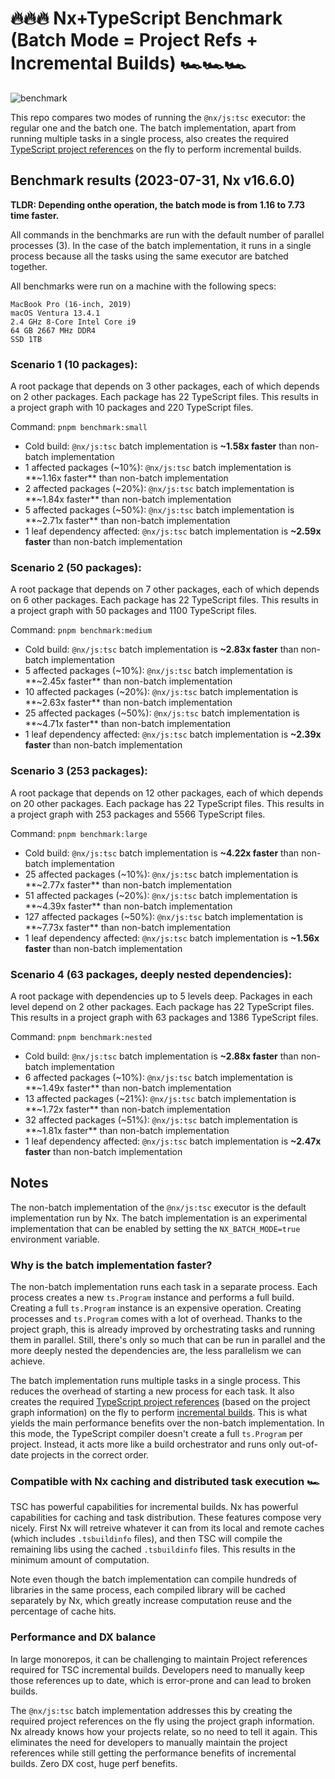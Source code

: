 # 🔥🔥🔥 Nx+TypeScript Benchmark (Batch Mode = Project Refs + Incremental Builds) 🏎️🏎️🏎️

![benchmark](./assets/ts-benchmark.gif)

This repo compares two modes of running the `@nx/js:tsc` executor: the regular one and the batch one. The batch implementation, apart from running multiple tasks in a single process, also creates the required [TypeScript project references](https://www.typescriptlang.org/docs/handbook/project-references.html) on the fly to perform incremental builds.


## Benchmark results (2023-07-31, Nx v16.6.0)

**TLDR: Depending onthe operation, the batch mode is from 1.16 to 7.73 time faster.**

All commands in the benchmarks are run with the default number of parallel processes (3). In the case of the batch implementation, it runs in a single process because all the tasks using the same executor are batched together.

All benchmarks were run on a machine with the following specs:

```
MacBook Pro (16-inch, 2019)
macOS Ventura 13.4.1
2.4 GHz 8-Core Intel Core i9
64 GB 2667 MHz DDR4
SSD 1TB
```

### Scenario 1 (10 packages):

A root package that depends on 3 other packages, each of which depends on 2 other packages. Each package has 22 TypeScript files. This results in a project graph with 10 packages and 220 TypeScript files.

Command: `pnpm benchmark:small`

- Cold build: `@nx/js:tsc` batch implementation is **~1.58x faster** than non-batch implementation
- 1 affected packages (~10%): `@nx/js:tsc` batch implementation is **~1.16x faster** than non-batch implementation
- 2 affected packages (~20%): `@nx/js:tsc` batch implementation is **~1.84x faster** than non-batch implementation
- 5 affected packages (~50%): `@nx/js:tsc` batch implementation is **~2.71x faster** than non-batch implementation
- 1 leaf dependency affected: `@nx/js:tsc` batch implementation is **~2.59x faster** than non-batch implementation

### Scenario 2 (50 packages):

A root package that depends on 7 other packages, each of which depends on 6 other packages. Each package has 22 TypeScript files. This results in a project graph with 50 packages and 1100 TypeScript files.

Command: `pnpm benchmark:medium`

- Cold build: `@nx/js:tsc` batch implementation is **~2.83x faster** than non-batch implementation
- 5 affected packages (~10%): `@nx/js:tsc` batch implementation is **~2.45x faster** than non-batch implementation
- 10 affected packages (~20%): `@nx/js:tsc` batch implementation is **~2.63x faster** than non-batch implementation
- 25 affected packages (~50%): `@nx/js:tsc` batch implementation is **~4.71x faster** than non-batch implementation
- 1 leaf dependency affected: `@nx/js:tsc` batch implementation is **~2.39x faster** than non-batch implementation

### Scenario 3 (253 packages):

A root package that depends on 12 other packages, each of which depends on 20 other packages. Each package has 22 TypeScript files. This results in a project graph with 253 packages and 5566 TypeScript files.

Command: `pnpm benchmark:large`

- Cold build: `@nx/js:tsc` batch implementation is **~4.22x faster** than non-batch implementation
- 25 affected packages (~10%): `@nx/js:tsc` batch implementation is **~2.77x faster** than non-batch implementation
- 51 affected packages (~20%): `@nx/js:tsc` batch implementation is **~4.39x faster** than non-batch implementation
- 127 affected packages (~50%): `@nx/js:tsc` batch implementation is **~7.73x faster** than non-batch implementation
- 1 leaf dependency affected: `@nx/js:tsc` batch implementation is **~1.56x faster** than non-batch implementation

### Scenario 4 (63 packages, deeply nested dependencies):

A root package with dependencies up to 5 levels deep. Packages in each level depend on 2 other packages. Each package has 22 TypeScript files. This results in a project graph with 63 packages and 1386 TypeScript files.

Command: `pnpm benchmark:nested`

- Cold build: `@nx/js:tsc` batch implementation is **~2.88x faster** than non-batch implementation
- 6 affected packages (~10%): `@nx/js:tsc` batch implementation is **~1.49x faster** than non-batch implementation
- 13 affected packages (~21%): `@nx/js:tsc` batch implementation is **~1.72x faster** than non-batch implementation
- 32 affected packages (~51%): `@nx/js:tsc` batch implementation is **~1.81x faster** than non-batch implementation
- 1 leaf dependency affected: `@nx/js:tsc` batch implementation is **~2.47x faster** than non-batch implementation



## Notes

The non-batch implementation of the `@nx/js:tsc` executor is the default implementation run by Nx. The batch implementation is an experimental implementation that can be enabled by setting the `NX_BATCH_MODE=true` environment variable.

### Why is the batch implementation faster?

The non-batch implementation runs each task in a separate process. Each process creates a new `ts.Program` instance and performs a full build. Creating a full `ts.Program` instance is an expensive operation. Creating processes and `ts.Program` comes with a lot of overhead. Thanks to the project graph, this is already improved by orchestrating tasks and running them in parallel. Still, there's only so much that can be run in parallel and the more deeply nested the dependencies are, the less parallelism we can achieve.

The batch implementation runs multiple tasks in a single process. This reduces the overhead of starting a new process for each task. It also creates the required [TypeScript project references](https://www.typescriptlang.org/docs/handbook/project-references.html) (based on the project graph information) on the fly to perform [incremental builds](https://www.typescriptlang.org/docs/handbook/project-references.html#build-mode-for-typescript). This is what yields the main performance benefits over the non-batch implementation. In this mode, the TypeScript compiler doesn't create a full `ts.Program` per project. Instead, it acts more like a build orchestrator and runs only out-of-date projects in the correct order.

### Compatible with Nx caching and distributed task execution 🏎️

TSC has powerful capabilities for incremental builds. Nx has powerful capabilities for caching and task distribution. These features compose very nicely. First Nx will retreive whatever it can from its local and remote caches (which includes `.tsbuildinfo` files), and then TSC will compile the remaining libs using the cached `.tsbuildinfo` files. This results in the minimum amount of computation.

Note even though the batch implementation can compile hundreds of libraries in the same process, each compiled library will be cached separately by Nx, which greatly increase computation reuse and the percentage of cache hits.

### Performance and DX balance

In large monorepos, it can be challenging to maintain Project references required for TSC incremental builds. Developers need to manually keep those references up to date, which is error-prone and can lead to broken builds.

The `@nx/js:tsc` batch implementation addresses this by creating the required project references on the fly using the project graph information. Nx already knows how your projects relate, so no need to tell it again. This eliminates the need for developers to manually maintain the project references while still getting the performance benefits of incremental builds. Zero DX cost, huge perf benefits. 